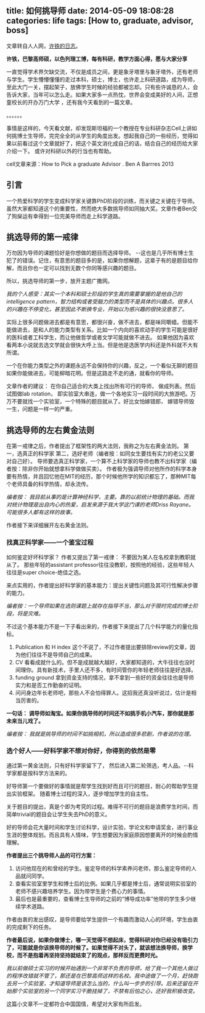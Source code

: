 title: 如何挑导师
date: 2014-05-09 18:08:28
categories: life
tags: [How to, graduate, advisor, boss]
---

文章转自人人网，[许铁的日志][sourceurl]。

**许铁，巴黎高师硕，以色列理工博，每有科研，教学方面心得，愿与大家分享**

一直觉得学术界欠缺交流，不仅是成员之间，更是象牙塔里与象牙塔外，还有老师与学生。学生懵懵懂懂的走过本科，硕士，博士，也许走上科研道路，成为导师，至此大门一关，摆起架子，放佛学生时候的经验都被忘却。只有些许诚恳的人，会告诉大家，当年可以怎么走。如果大家多一点热忱，世界会变成美好的人间，正想童校长的开办万门大学 ，还有我今天看到的一篇文章。

。。。。。。

事情是这样的，今天看文献，却发现斯坦福的一个教授在专业科研杂志Cell上讲如何挑博士生导师，完完全全的从学生的角度出发。想起我自己的一些经历，觉得如果以前看过这个文章就好了，把这个英文消化成自己的话，结合自己的经历给大家介绍一下。 或许对科研以外的行当也有帮助。

cell文章来源：How to Pick a graduate Advisor . Ben A Barrres  2013

<!--more-->

## 引言

一个热爱科学的学生变成科学家关键靠PhD阶段的训练，而关键之关键在于导师。虽然大家都知道这个的重要性，然而绝大多数挑导师如同抽大奖。文章作者Ben交了狗屎运有幸得到一位完美导师而走上科学道路。

## 挑选导师的第一戒律

万勿因为导师的课题恰好是你想做的题目而选择导师。 --这也是几乎所有博士生犯了的错误。记住，有意思的题目多的是，如果你想解题，这辈子有的是题目给你解，而且你也一定可以找到无数个你同等感兴趣的题目。

所以，挑选导师的第一步，放开主题广撒网。

*我的个人感受：其实一个本科和硕士阶段的学生真的需要掌握的是他自己的intelligence pattern，智力结构或者受脑力的类型而不是具体的兴趣点。很多人的兴趣在不停变化，甚至因此不断换专业，开始以为感兴趣的很快没意思了。*

实际上很多问题做进去都是有意思，都很兴奋，做不进去，都是味同嚼蜡。但能不能做进去，是和人的能力类型有关系。比如一个内向的喜欢动手的学生可能是很好的医科或者工科学生，而让他做哲学或者文学可能就做不进去。 如果他因为喜欢看两本小说就去选文学就会很快大呼上当。但是他是选医学内科还是外科就不大有所谓。

一个在你能力类型之外的课题永远不会保持你的兴趣，反之，一个看似无聊的题目如果你能做进去，可能柳暗花明。但是这路走不走的通，就看你的导师。

文章作者的建议： 在你自己适合的大类上找出所有可行的导师， 做成列表。然后试图做lab rotation， 即实验室大串连，做一个各地实习一段时间的大旅游吧。万万不要就找一个实验室，一个特殊的题目就从了。好比女怕嫁错郎， 嫁错导师毁一生，问题是一样一的严重。

## 挑选导师的左右黄金法则

在第一戒律之后，作者提出了框架性的两大法则，我称之为左右黄金法则。 第一，选真正的科学家  第二，选好老师（编者按：如同女生要找有实力的老公又要对自己好）。  导师要选真正科学家，一个算不上科学家的导师也教不出科学家（编者按：除非你开始就想拿科学做做买卖）。 作者极为强调导师对他所作的科学本身要有热情，并且回忆他在MIT的经历，那个时候他所学的知识都忘了，那种MIT每个老师具备的科学热情，却永流传。

*编者按： 我目前从事的是计算神经科学，主要。靠的以前统计物理的基础。而我对统计物理是出自内心的热爱，启发来源于我大学这门课的老师Driss Rayane。可能很多人都有这样的故事。*

作者接下来详细展开左右黄金法则。

### 找真正科学家——一个鉴宝过程

如何鉴定好坏科学家？ 作者又提出了第一戒律： 不要因为某人在名校拿到教职就从了。  那些年轻的assistant professor往往没教职，按照他的经验，这些年轻人往往是super choice-绝佳之选。

来点实用的，作者提出好科学家的基本能力：提出关键性问题及其可行性解决步骤的能力。

*编者按：一个导师如果在选则课题上就存在指导不当，那么对于限时完成的博士阶段，将是灾难。*

不过这个基本能力不是一下子看出来的，作者接下来提出了几个科学能力的量化指标。

1. Publication 和 H index 这个不说了，不过作者提出要排除review的文章，因为他们往往不是导师自己的成果。
2. CV 看看成就什么的。但不是成就越大越好，大家都知道的，大牛往往也没时间理你。具有新技术，手里人还不多，有时间管你的年轻老师往往是好选择。
3. funding ground 拿到资金支持的情况，拿不拿到一些好的资金往往也是导师实力和是否工作勤奋的证明。
4. 问问身边年长老师吧，那些人不会怕得罪人。这招我还真没听说过，估计是相当厉害的。

**一句话： 调导师如淘宝。如果你挑导师的时间还不如挑手机小汽车，那你就是那未来当儿戏了。**

*编者按： 我就是挑导师的时间不如挑相机，所以造成很多悲剧，作者说的在理。*

### 选个好人——好科学家不想对你好，你得到的依然是零

通过第一黄金法则，只有好科学家留下了， 然后进入第二轮筛选，考人品。--科学家都是按科学方法来的。

好导师第一个要做好的事情就是帮学生找到好而且可行的题目，耐心的帮助学生提出实验框架。 随着博士过程的深入，逐步增加学生的自主性。

关于题目的提出，真是个即为考究的过程。难得不可行的题目是浪费学生时间，而简单trivial的题目会让学生失去PhD的意义。

好的导师会花大量时间和学生讨论科学，设计实验，学论文和申请奖金，进行事业生涯的整体规划。而且具有人情味，学生想要因为家庭原因想要离开的时候会酌情理解。

**作者提出三个挑导师人品的可行方案：**

1. 访问他现在的和曾经的学生。鉴定导师的科学素养问老师，那么鉴定导师的人品就问同学。
2. 查看实验室里学生和博士后的比例。如果几乎都是博士后，通常说明实验室的老师不感兴趣培养学生。因为带学生是个费心力的事情。
3. 最后也是最重要的，查看博士生导师的之前的“博导成功率”他带的学生多少继续学术道路。

作者由衷的发出感叹，是导师要给学生提供一个有趣而激动人心的环境，学生由衷的完成剩下的任务。

**作者最后说，如果你做博士，哪一天觉得不想起床，觉得科研对你已经没有吸引力了，可能就是你该换导师的时候了。如果觉得不对头了，就该想法换导师，换学校，而不是抱着再坚持坚持就结束了的观点，那样反而更费时光。**

*我以前做硕士实习的时候开始遇到一个非常不负责的导师，给了我一个其他人做过的程序改错就不管了，那还是在巴黎高师这样的名校。我中途做了一个月，赶快跑去另一个实验室，才知道导师是该怎么当的，什么叫一步步的引导。后来还留在开始那个实验室的另一个同学实习干脆挂掉了，不禁有后怕之心，还好我积极改变。*

这篇小文章不一定都符合中国国情，希望对大家有所启发。


[sourceurl]: http://blog.renren.com/blog/243098220/927061531
